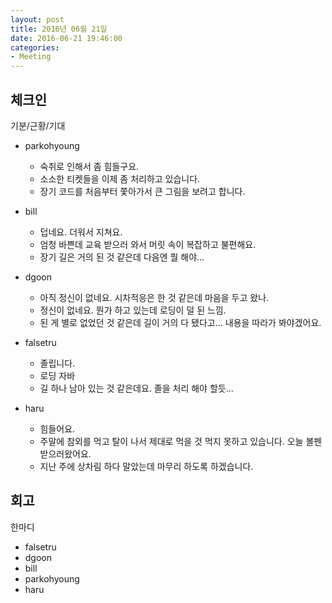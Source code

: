 ```yaml
---
layout: post
title: 2016년 06월 21일
date: 2016-06-21 19:46:00
categories:
- Meeting
---
```


## 체크인

기분/근황/기대

* parkohyoung
  * 숙취로 인해서 좀 힘들구요.
  * 소소한 티켓들을 이제 좀 처리하고 있습니다.
  * 장기 코드를 처음부터 쫓아가서 큰 그림을 보려고 합니다.

* bill
  * 덥네요. 더워서 지쳐요.
  * 엄청 바쁜데 교육 받으러 와서 머릿 속이 복잡하고 불편해요.
  * 장기 길은 거의 된 것 같은데 다음엔 뭘 해야...

* dgoon
  * 아직 정신이 없네요. 시차적응은 한 것 같은데 마음을 두고 왔나.
  * 정신이 없네요. 뭔가 하고 있는데 로딩이 덜 된 느낌.
  * 된 게 별로 없었던 것 같은데 길이 거의 다 됐다고... 내용을 따라가 봐야겠어요.

* falsetru
  * 졸립니다.
  * 로딩 자바
  * 길 하나 남아 있는 것 같은데요. 졸을 처리 해야 할듯...

* haru
  * 힘들어요.
  * 주말에 참외를 먹고 탈이 나서 제대로 먹을 것 먹지 못하고 있습니다. 오늘 볼펜 받으러왔어요.
  * 지난 주에 상차림 하다 말았는데 마무리 하도록 하겠습니다.

## 회고

한마디

* falsetru
* dgoon
* bill
* parkohyoung
* haru
